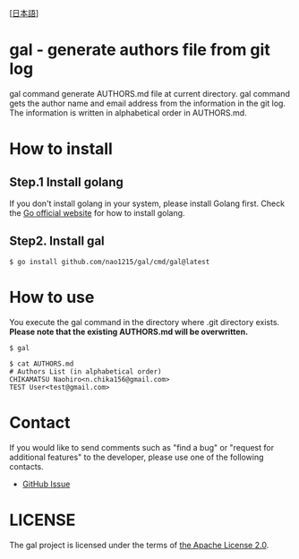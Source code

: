 [[日本語](./doc/README.ja.md)]
# gal - generate authors file from git log
gal command generate AUTHORS.md file at current directory. gal command gets the author name and email address from the information in the git log. The information is written in alphabetical order in AUTHORS.md.
# How to install
## Step.1 Install golang
If you don't install golang in your system, please install Golang first. Check the [Go official website](https://go.dev/doc/install) for how to install golang.

## Step2. Install gal
```
$ go install github.com/nao1215/gal/cmd/gal@latest
```

# How to use
You execute the gal command in the directory where .git directory exists. **Please note that the existing AUTHORS.md will be overwritten.**
```
$ gal

$ cat AUTHORS.md 
# Authors List (in alphabetical order)
CHIKAMATSU Naohiro<n.chika156@gmail.com>
TEST User<test@gmail.com>
```

# Contact
If you would like to send comments such as "find a bug" or "request for additional features" to the developer, please use one of the following contacts.

- [GitHub Issue](https://github.com/nao1215/gal/issues)

# LICENSE
The gal project is licensed under the terms of [the Apache License 2.0](./LICENSE).